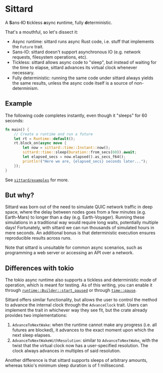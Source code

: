 Sittard
=======

A **S**ans-**I**O **t**ickless **a**sync **r**untime, fully **d**eterministic.

That's a mouthful, so let's dissect it:

- Async runtime: sittard runs async Rust code, i.e. stuff that implements the `Future` trait.
- Sans-IO: sittard doesn't support asynchronous IO (e.g. network requests, filesystem operations,
  etc).
- Tickless: sittard allows async code to "sleep", but instead of waiting for the time to elapse,
  sittard advances its virtual clock whenever necessary.
- Fully deterministic: running the same code under sittard always yields the same results, unless
  the async code itself is a source of non-determinism.

## Example

The following code completes instantly, even though it "sleeps" for 60 seconds:

```rust
fn main() {
    // Create a runtime and run a future
    let rt = Runtime::default();
    rt.block_on(async move {
        let now = sittard::time::Instant::now();
        sittard::time::sleep(Duration::from_secs(60)).await;
        let elapsed_secs = now.elapsed().as_secs_f64();
        println!("Here we are, {elapsed_secs} seconds later...");
    });
}
```

See [`sittard/examples`](./sittard/examples/) for more.

## But why?

Sittard was born out of the need to simulate QUIC network traffic in deep space, where the delay
between nodes goes from a few minutes (e.g. Earth-Mars) to longer than a day (e.g. Earth-Voyager).
Running these simulations in a traditional way would require long waits, potentially multiple days!
Fortunately, with sittard we can run thousands of simulated hours in mere seconds. An additional
bonus is that deterministic execution ensures reproducible results across runs.

Note that sittard is unsuitable for common async scenarios, such as programming a web server or
accessing an API over a network.

## Differences with tokio

The tokio async runtime also supports a tickless and deterministic mode of operation, which is meant
for testing. As of this writing, you can enable it through
[`runtime::Builder::start_paused`](https://docs.rs/tokio/1.45.1/tokio/runtime/struct.Builder.html#method.start_paused)
or through [`time::pause`](https://docs.rs/tokio/1.45.1/tokio/time/fn.pause.html).

Sittard offers similar functionality, but allows the user to control the method to advance the
internal clock through the `AdvanceClock` trait. Users can implement the trait in whichever way they see fit, but the crate already provides two implementations:

1. `AdvanceToNextWake`: when the runtime cannot make any progress (i.e. all futures are blocked), it
   advances to the exact moment upon which the next sleep elapses.
2. `AdvanceToNextWakeWithResolution`: similar to `AdvanceToNextWake`, with the twist that the
   virtual clock now has a user-specified resolution. The clock always advances in multiples of said
   resolution.

Another difference is that sittard supports sleeps of arbitrary amounts, whereas tokio's minimum sleep duration is of 1 millisecond.
